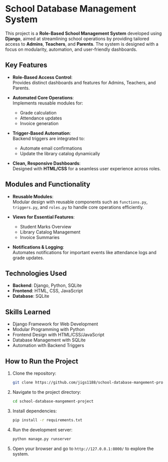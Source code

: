 
# School Database Management System

This project is a **Role-Based School Management System** developed using **Django**, aimed at streamlining school operations by providing tailored access to **Admins**, **Teachers**, and **Parents**. The system is designed with a focus on modularity, automation, and user-friendly dashboards.

## Key Features

- **Role-Based Access Control**:  
  Provides distinct dashboards and features for Admins, Teachers, and Parents.
  
- **Automated Core Operations**:  
  Implements reusable modules for:
  - Grade calculation
  - Attendance updates
  - Invoice generation

- **Trigger-Based Automation**:  
  Backend triggers are integrated to:
  - Automate email confirmations
  - Update the library catalog dynamically

- **Clean, Responsive Dashboards**:  
  Designed with **HTML/CSS** for a seamless user experience across roles.

## Modules and Functionality

- **Reusable Modules**:  
  Modular design with reusable components such as `functions.py`, `triggers.py`, and `roles.py` to handle core operations efficiently.

- **Views for Essential Features**:  
  - Student Marks Overview  
  - Library Catalog Management  
  - Invoice Summaries  

- **Notifications & Logging**:  
  Automates notifications for important events like attendance logs and grade updates.

## Technologies Used

- **Backend**: Django, Python, SQLite  
- **Frontend**: HTML, CSS, JavaScript  
- **Database**: SQLite  

## Skills Learned

- Django Framework for Web Development  
- Modular Programming with Python  
- Frontend Design with HTML/CSS/JavaScript  
- Database Management with SQLite  
- Automation with Backend Triggers  

## How to Run the Project

1. Clone the repository:
   ```bash
   git clone https://github.com/jigs1188/school-database-mangement-project.git
   ```
2. Navigate to the project directory:
   ```bash
   cd school-database-mangement-project
   ```
3. Install dependencies:
   ```bash
   pip install -r requirements.txt
   ```
4. Run the development server:
   ```bash
   python manage.py runserver
   ```
5. Open your browser and go to `http://127.0.0.1:8000/` to explore the system.
